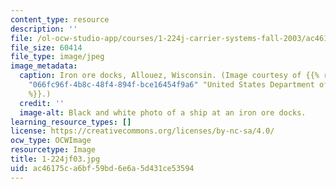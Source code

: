 ```yaml
---
content_type: resource
description: ''
file: /ol-ocw-studio-app/courses/1-224j-carrier-systems-fall-2003/ac46175ca6bf59bd6e6a5d431ce53594_1-224jf03.jpg
file_size: 60414
file_type: image/jpeg
image_metadata:
  caption: Iron ore docks, Allouez, Wisconsin. (Image courtesy of {{% resource_link
    "066fc96f-4b8c-48f4-894f-bce16454f9a6" "United States Department of Agriculture"
    %}}.)
  credit: ''
  image-alt: Black and white photo of a ship at an iron ore docks.
learning_resource_types: []
license: https://creativecommons.org/licenses/by-nc-sa/4.0/
ocw_type: OCWImage
resourcetype: Image
title: 1-224jf03.jpg
uid: ac46175c-a6bf-59bd-6e6a-5d431ce53594
---
```

